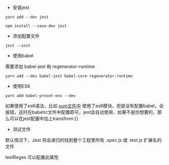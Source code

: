 * 安装jest

`yarn add --dev jest`

`npm install --save-dev jest`

* 添加配置文件

`jest --init`

* 使用babel

需要添加 babel-jest 和 regenerator-runtime

`yarn add --dev babel-jest babel-core regenerator-runtime`

* 使用ES6 

`yarn add babel-preset-env --dev`

如果使用了es6语法，比如 [sum文件中](src/pure-function-test/sum.js) 使用了es6模块，但是没有配置babel，会报错，这时在babelrc文件中配置即可，jest会自动使用，如果不是你想要的，那么可以在jest配置中加上transfrom:{}


* 测试文件

默认情况下，Jest 将会递归的找到整个工程里所有 .spec.js 或 .test.js 扩展名的文件

testRegex 可以配置此属性


